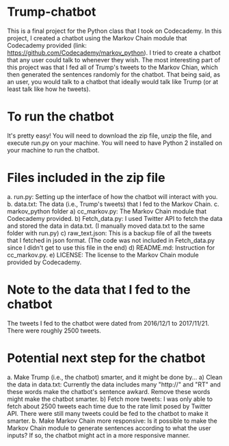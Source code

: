 # Trump-chatbot

This is a final project for the Python class that I took on Codecademy. In this project, I created a chatbot using the Markov Chain module that Codecademy provided (link: https://github.com/Codecademy/markov_python). I tried to create a chatbot that any user could talk to whenever they wish. The most interesting part of this project was that I fed all of Trump's tweets to the Markov Chian, which then generated the sentences randomly for the chatbot. That being said, as an user, you would talk to a chatbot that ideally would talk like Trump (or at least talk like how he tweets).

# To run the chatbot

It's pretty easy!
You will need to download the zip file, unzip the file, and execute run.py on your machine. You will need to have Python 2 installed on your machine to run the chatbot.

# Files included in the zip file

a. run.py: Setting up the interface of how the chatbot will interact with you.
b. data.txt: The data (i.e., Trump's tweets) that I fed to the Markov Chain. 
c. markov_python folder
  a) cc_markov.py: The Markov Chain module that Codecademy provided. 
  b) Fetch_data.py: I used Twitter API to fetch the data and stored the data in data.txt. 
                    (I manually moved data.txt to the same folder with run.py) 
  c) raw_text.json: This is a backup file of all the tweets that I fetched in json format.
                    (The code was not included in Fetch_data.py since I didn't get to use this file in the end)
  d) README.md: Instruction for cc_markov.py.
  e) LICENSE: The license to the Markov Chain module provided by Codecademy.

# Note to the data that I fed to the chatbot

The tweets I fed to the chatbot were dated from 2016/12/1 to 2017/11/21. There were roughly 2500 tweets.

# Potential next step for the chatbot

a. Make Trump (i.e., the chatbot) smarter, and it might be done by...
a) Clean the data in data.txt: Currently the data includes many "http://" and "RT" and these words make the chatbot's sentence awkard. Remove these words might make the chatbot smarter. 
b) Fetch more tweets: I was only able to fetch about 2500 tweets each time due to the rate limit posed by Twitter API. There were still many tweets could be fed to the chatbot to make it smarter.
b. Make Markov Chain more responsive: Is it possible to make the Markov Chain module to generate sentences according to what the user inputs? If so, the chatbot might act in a more responsive manner.
